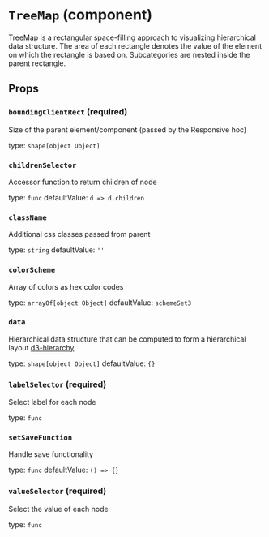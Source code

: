`TreeMap` (component)
=====================

TreeMap is a rectangular space-filling approach to visualizing hierarchical data structure.
The area of each rectangle denotes the value of the element on which the rectangle is based on.
Subcategories are nested inside the parent rectangle.

Props
-----

### `boundingClientRect` (required)

Size of the parent element/component (passed by the Responsive hoc)

type: `shape[object Object]`


### `childrenSelector`

Accessor function to return children of node

type: `func`
defaultValue: `d => d.children`


### `className`

Additional css classes passed from parent

type: `string`
defaultValue: `''`


### `colorScheme`

Array of colors as hex color codes

type: `arrayOf[object Object]`
defaultValue: `schemeSet3`


### `data`

Hierarchical data structure that can be computed to form a hierarchical layout
<a href="https://github.com/d3/d3-hierarchy">d3-hierarchy</a>

type: `shape[object Object]`
defaultValue: `{}`


### `labelSelector` (required)

Select label for each node

type: `func`


### `setSaveFunction`

Handle save functionality

type: `func`
defaultValue: `() => {}`


### `valueSelector` (required)

Select the value of each node

type: `func`

